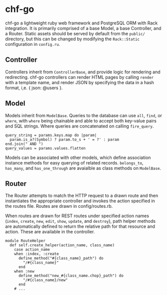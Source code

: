 # chf-go

chf-go a lightweight ruby web framework and PostgreSQL ORM with Rack
integration. It is primarily comprised of a base Model, a base Controller, and a
Router. Static assets should be served by default from the `public/` directory,
but this can be changed by modifying the `Rack::Static` configuration in
`config.ru`.

## Controller

Controllers inherit from `ControllerBase`, and provide logic for rendering and
redirecting. chf-go controllers can render HTML pages by calling `render` with a
template name, and render JSON by specifying the data in a hash format, i,e. {
json: @users }.

## Model

Models inherit from `ModelBase`. Queries to the database can use `all`, `find`, or
`where`, with `where` being chainable and able to accept both key-value pairs
and SQL strings. Where queries are concatenated on calling `fire_query`. 

```
query_string = params.keys.map do |param|
  param.is_a?(Symbol) ? param.to_s + ' = ?' : param
end.join(" AND ")
query_values = params.values.flatten
```

Models can be associated with other models, which define association instance
methods for easy querying of related records. `belongs_to`, `has_many`, and
`has_one_through` are avaialble as class methods on `ModelBase`.

## Router

The Router attempts to match the HTTP request to a drawn route and then
instantiates the appropriate controller and invokes the action specified in the
routes file. Routes are drawn in config/routes.rb.

When routes are drawn for REST routes under specified action names (`index`,
`create`, `new`, `edit`, `show`, `update`, and `destroy`), path helper methods
are automatically defined to return the relative path for that resource and
action. These are available in the controller.

```
module RouteHelper
  def self.create_helper(action_name, class_name)
    case action_name
    when :index, :create
      define_method("#{class_name}_path") do
        "/#{class_name}"
      end
    when :new
      define_method("new_#{class_name.chop}_path") do
        "/#{class_name}/new"
      end
    # ...
```
